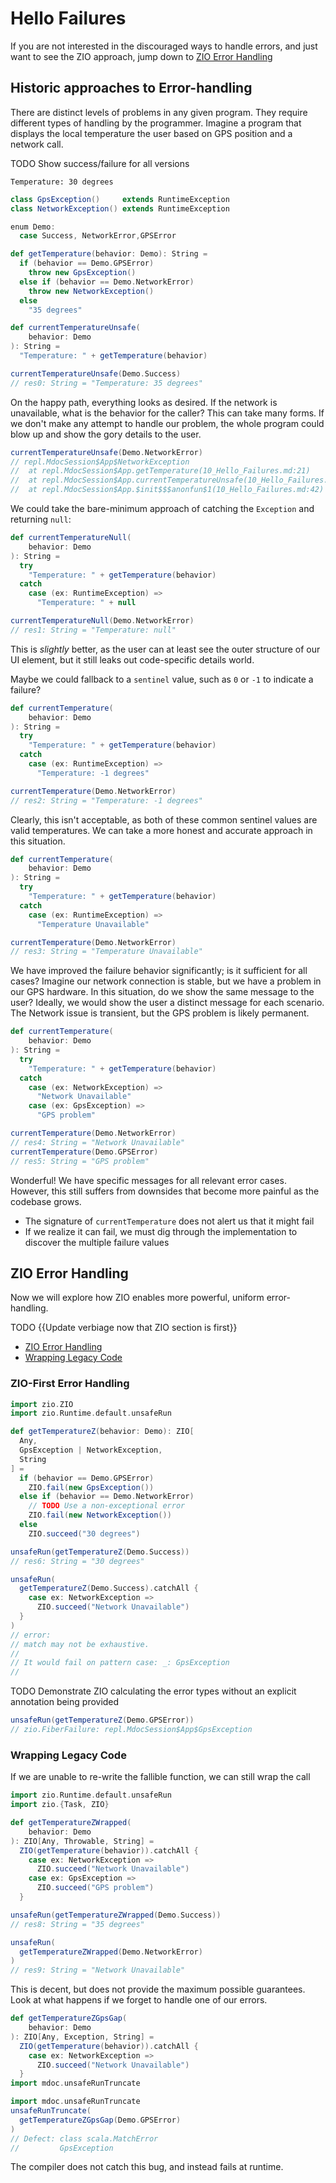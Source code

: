 # Hello Failures

If you are not interested in the discouraged ways to handle errors, and just want to see the ZIO approach, jump down to 
[ZIO Error Handling](#zio-error-handling)

## Historic approaches to Error-handling

There are distinct levels of problems in any given program. They require different types of handling by the programmer. Imagine a program that displays the local temperature the user based on GPS position and a network call.

TODO Show success/failure for all versions

```text
Temperature: 30 degrees
```

```scala
class GpsException()     extends RuntimeException
class NetworkException() extends RuntimeException

enum Demo:
  case Success, NetworkError,GPSError  

def getTemperature(behavior: Demo): String =
  if (behavior == Demo.GPSError)
    throw new GpsException()
  else if (behavior == Demo.NetworkError)
    throw new NetworkException()
  else
    "35 degrees"
```

```scala
def currentTemperatureUnsafe(
    behavior: Demo
): String =
  "Temperature: " + getTemperature(behavior)

currentTemperatureUnsafe(Demo.Success)
// res0: String = "Temperature: 35 degrees"
```

On the happy path, everything looks as desired.
If the network is unavailable, what is the behavior for the caller?
This can take many forms.
If we don't make any attempt to handle our problem, the whole program could blow up and show the gory details to the user.

```scala
currentTemperatureUnsafe(Demo.NetworkError)
// repl.MdocSession$App$NetworkException
// 	at repl.MdocSession$App.getTemperature(10_Hello_Failures.md:21)
// 	at repl.MdocSession$App.currentTemperatureUnsafe(10_Hello_Failures.md:31)
// 	at repl.MdocSession$App.$init$$$anonfun$1(10_Hello_Failures.md:42)
```

We could take the bare-minimum approach of catching the `Exception` and returning `null`:

```scala
def currentTemperatureNull(
    behavior: Demo
): String =
  try
    "Temperature: " + getTemperature(behavior)
  catch
    case (ex: RuntimeException) =>
      "Temperature: " + null

currentTemperatureNull(Demo.NetworkError)
// res1: String = "Temperature: null"
```

This is *slightly* better, as the user can at least see the outer structure of our UI element, but it still leaks out code-specific details world.

Maybe we could fallback to a `sentinel` value, such as `0` or `-1` to indicate a failure?

```scala
def currentTemperature(
    behavior: Demo
): String =
  try
    "Temperature: " + getTemperature(behavior)
  catch
    case (ex: RuntimeException) =>
      "Temperature: -1 degrees"

currentTemperature(Demo.NetworkError)
// res2: String = "Temperature: -1 degrees"
```

Clearly, this isn't acceptable, as both of these common sentinel values are valid temperatures.
We can take a more honest and accurate approach in this situation.

```scala
def currentTemperature(
    behavior: Demo
): String =
  try
    "Temperature: " + getTemperature(behavior)
  catch
    case (ex: RuntimeException) =>
      "Temperature Unavailable"

currentTemperature(Demo.NetworkError)
// res3: String = "Temperature Unavailable"
```

We have improved the failure behavior significantly; is it sufficient for all cases?
Imagine our network connection is stable, but we have a problem in our GPS hardware.
In this situation, do we show the same message to the user? Ideally, we would show the user a distinct message for each scenario.
The Network issue is transient, but the GPS problem is likely permanent.

```scala
def currentTemperature(
    behavior: Demo
): String =
  try
    "Temperature: " + getTemperature(behavior)
  catch
    case (ex: NetworkException) =>
      "Network Unavailable"
    case (ex: GpsException) =>
      "GPS problem"

currentTemperature(Demo.NetworkError)
// res4: String = "Network Unavailable"
currentTemperature(Demo.GPSError)
// res5: String = "GPS problem"
```

Wonderful!
We have specific messages for all relevant error cases. However, this still suffers from downsides that become more painful as the codebase grows.

- The signature of `currentTemperature` does not alert us that it might fail
- If we realize it can fail, we must dig through the implementation to discover the multiple failure values

## ZIO Error Handling

Now we will explore how ZIO enables more powerful, uniform error-handling.

TODO {{Update verbiage now that ZIO section is first}}

- [ZIO Error Handling](#zio-error-handling)
- [Wrapping Legacy Code](#wrapping-legacy-code)

### ZIO-First Error Handling

```scala
import zio.ZIO
import zio.Runtime.default.unsafeRun

def getTemperatureZ(behavior: Demo): ZIO[
  Any,
  GpsException | NetworkException,
  String
] =
  if (behavior == Demo.GPSError)
    ZIO.fail(new GpsException())
  else if (behavior == Demo.NetworkError)
    // TODO Use a non-exceptional error
    ZIO.fail(new NetworkException())
  else
    ZIO.succeed("30 degrees")

unsafeRun(getTemperatureZ(Demo.Success))
// res6: String = "30 degrees"
```

```scala
unsafeRun(
  getTemperatureZ(Demo.Success).catchAll {
    case ex: NetworkException =>
      ZIO.succeed("Network Unavailable")
  }
)
// error: 
// match may not be exhaustive.
// 
// It would fail on pattern case: _: GpsException
//
```

TODO Demonstrate ZIO calculating the error types without an explicit annotation being provided

```scala
unsafeRun(getTemperatureZ(Demo.GPSError))
// zio.FiberFailure: repl.MdocSession$App$GpsException
```

### Wrapping Legacy Code

If we are unable to re-write the fallible function, we can still wrap the call

```scala
import zio.Runtime.default.unsafeRun
import zio.{Task, ZIO}
```

```scala
def getTemperatureZWrapped(
    behavior: Demo
): ZIO[Any, Throwable, String] =
  ZIO(getTemperature(behavior)).catchAll {
    case ex: NetworkException =>
      ZIO.succeed("Network Unavailable")
    case ex: GpsException =>
      ZIO.succeed("GPS problem")
  }
```

```scala
unsafeRun(getTemperatureZWrapped(Demo.Success))
// res8: String = "35 degrees"
```

```scala
unsafeRun(
  getTemperatureZWrapped(Demo.NetworkError)
)
// res9: String = "Network Unavailable"
```

This is decent, but does not provide the maximum possible guarantees. Look at what happens if we forget to handle one of our errors.

```scala
def getTemperatureZGpsGap(
    behavior: Demo
): ZIO[Any, Exception, String] =
  ZIO(getTemperature(behavior)).catchAll {
    case ex: NetworkException =>
      ZIO.succeed("Network Unavailable")
  }
import mdoc.unsafeRunTruncate
```

```scala
import mdoc.unsafeRunTruncate
unsafeRunTruncate(
  getTemperatureZGpsGap(Demo.GPSError)
)
// Defect: class scala.MatchError
//         GpsException
```

The compiler does not catch this bug, and instead fails at runtime. 

